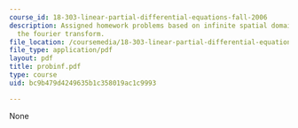 ```yaml
---
course_id: 18-303-linear-partial-differential-equations-fall-2006
description: Assigned homework problems based on infinite spatial domain prolems and
  the fourier transform.
file_location: /coursemedia/18-303-linear-partial-differential-equations-fall-2006/bc9b479d4249635b1c358019ac1c9993_probinf.pdf
file_type: application/pdf
layout: pdf
title: probinf.pdf
type: course
uid: bc9b479d4249635b1c358019ac1c9993

---
```

None